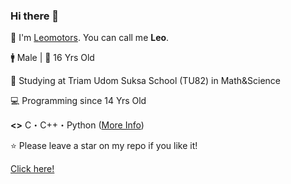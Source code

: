 ### Hi there 👋

🔖 I'm <a href="https://github.com/Leomotors/">Leomotors</a>. You can call me **Leo**.

🚹 Male | 🎂 16 Yrs Old

🏫 Studying at Triam Udom Suksa School (TU82) in Math&Science

💻 Programming since 14 Yrs Old

**<>** C・C++・Python (<a href="https://github.com/Leomotors/Leomotors/blob/main/LanguageSkill.md">More Info</a>)

⭐ Please leave a star on my repo if you like it!

<a href="https://www.youtube.com/watch?v=dQw4w9WgXcQ">Click here!</a>

<!-- // auto generated by github but I will keep it
**Leomotors/Leomotors** is a ✨ _special_ ✨ repository because its `README.md` (this file) appears on your GitHub profile.

Here are some ideas to get you started:

- 🔭 I’m currently working on ... // NOT WORKING RN but maybe in the future
WRITTEN - 🌱 I’m currently learning ...
- 👯 I’m looking to collaborate on ...
- 🤔 I’m looking for help with ...
- 💬 Ask me about ...
- 📫 How to reach me: ...
- 😄 Pronouns: ...
- ⚡ Fun fact: ...
-->
